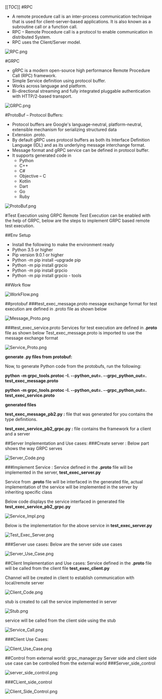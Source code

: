[[_TOC_]]
#RPC
- A remote procedure call is an inter-process communication technique that is used for client-server-based applications.
It is also known as a subroutine call or a function call.
- RPC – Remote Procedure call is a protocol to enable communication in distributed System.
- RPC uses the Client/Server model.

![RPC.png](.attachments/RPC.png)

#GRPC
- gRPC is a modern open-source high performance Remote Procedure Call (RPC) framework.
- Simple Service definition using protocol buffer.
- Works across language and platform.
- Bi-directional streaming and fully integrated pluggable authentication with HTTP/2-based transport.

![GRPC.png](.attachments/GRPC.png)

#ProtoBuf – Protocol Buffers:
- Protocol buffers are Google's language-neutral, platform-neutral, extensible mechanism for serializing structured data
- Extension .proto.
- By default gRPC uses protocol buffers as both its Interface Definition Language (IDL) and as its underlying message interchange format.
- Message format and gRPC service can be defined in protocol buffer.
- It supports generated code in
	- Python
	- C++
	- C#
	- Objective – C
	- Kotlin
	- Dart
	- Go
	- Ruby

![ProtoBuf.png](.attachments/ProtoBuf.png)

#Test Execution using GRPC
Remote Test Execution can be enabled with the help of GRPC, below are the steps to implement GRPC based remote test execution.

##Env Setup
- Install the following to make the environment ready
- Python 3.5 or higher
- Pip version 9.0.1 or higher
- Python -m pip install –upgrade pip
- Python -m pip install grpcio
- Python -m pip install grpcio
- Python -m pip install grpcio - tools

##Work flow

![WorkFlow.png](.attachments/WorkFlow.png)

##protobuf
###test_exec_message.proto
message exchange format for test execution are defined in .proto file as shown below

![Message_Proto.png](.attachments/Message_Proto.png)

###test_exec_service.proto
Services for test execution are defined in **.proto** file as shown below
Test_exec_message.proto is imported to use the message exchange format

![Service_Proto.png](.attachments/Service_Proto.png)

**generate .py files from protobuf:**

Now, to generate Python code from the protobufs, run the following:

**python -m grpc_tools.protoc  -I.  --python_out=. --grpc_python_out=. test_exec_message.proto**

**python -m grpc_tools.protoc  -I.  --python_out=. --grpc_python_out=. test_exec_service.proto**

**generated files**

**test_exec_message_pb2.py :** file that was generated for you contains the type definitions.

**test_exec_service_pb2_grpc.py :** file contains the framework for a client and a server

##Server Implementation and Use cases:
###Create server : 
Below part shows the way GRPC serves

![Server_Code.png](.attachments/Server_Code.png)

###Implement Service :
Service defined in the **.proto** file will be implemented in the server, **test_exec_server.py**

Service from **.proto** file will be interfaced in the generated file, actual implementation of the service will be implemented in the server by inheriting specific class

Below code displays the service interfaced in generated file  **test_exec_service_pb2_grpc.py**

![Service_Impl.png](.attachments/Service_Impl.png)

Below is the implementation for the above service in **test_exec_server.py**

![Test_Exec_Server.png](.attachments/Test_Exec_Server.png)

###Server use cases:
Below are the server side use cases

![Server_Use_Case.png](.attachments/Server_Use_Case.png)

##Client Implementation and Use cases:
Service defined in the **.proto** file will be called from the client file **test_exec_client.py**

Channel will be created in client to establish communication with local/remote server

![Client_Code.png](.attachments/Client_Code.png)

stub is created to call the service implemented in server

![Stub.png](.attachments/Stub.png)

service will be called from the client side using the stub

![Service_Call.png](.attachments/Service_Call.png)

###Client Use Cases:

![Client_Use_Case.png](.attachments/CLient_Use_Case.png)

##Control from external world: grpc_manager.py
Server side and client side use case can be controlled from the external world
###Server_side_control

![server_side_control.png](.attachments/server_side_control.png)

###CLient_side_control

![Client_Side_Control.png](.attachments/Client_Side_Control.png)







